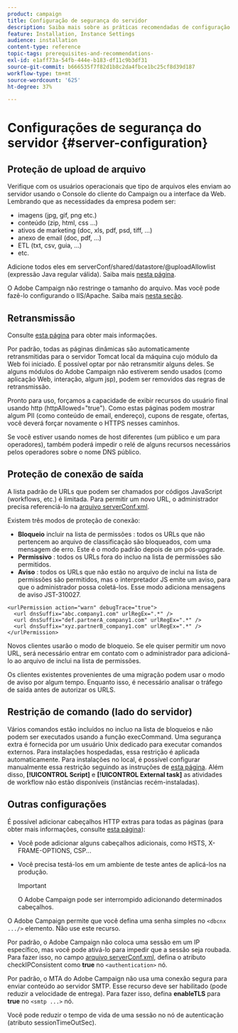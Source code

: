 ```yaml
---
product: campaign
title: Configuração de segurança do servidor
description: Saiba mais sobre as práticas recomendadas de configuração do servidor
feature: Installation, Instance Settings
audience: installation
content-type: reference
topic-tags: prerequisites-and-recommendations-
exl-id: e1aff73a-54fb-444e-b183-df11c9b3df31
source-git-commit: b666535f7f82d1b8c2da4fbce1bc25cf8d39d187
workflow-type: tm+mt
source-wordcount: '625'
ht-degree: 37%

---
```


# Configurações de segurança do servidor {#server-configuration}

## Proteção de upload de arquivo

Verifique com os usuários operacionais que tipo de arquivos eles enviam ao servidor usando o Console do cliente do Campaign ou a interface da Web. Lembrando que as necessidades da empresa podem ser:

* imagens (jpg, gif, png etc.)
* conteúdo (zip, html, css ...)
* ativos de marketing (doc, xls, pdf, psd, tiff, ...)
* anexo de email (doc, pdf, ...)
* ETL (txt, csv, guia, ...)
* etc.

Adicione todos eles em serverConf/shared/datastore/@uploadAllowlist (expressão Java regular válida). Saiba mais [nesta página](../../installation/using/file-res-management.md).

O Adobe Campaign não restringe o tamanho do arquivo. Mas você pode fazê-lo configurando o IIS/Apache. Saiba mais [nesta seção](../../installation/using/web-server-configuration.md).

## Retransmissão

Consulte [esta página](../../installation/using/configuring-campaign-server.md#dynamic-page-security-and-relays) para obter mais informações.

Por padrão, todas as páginas dinâmicas são automaticamente retransmitidas para o servidor Tomcat local da máquina cujo módulo da Web foi iniciado. É possível optar por não retransmitir alguns deles. Se alguns módulos do Adobe Campaign não estiverem sendo usados (como aplicação Web, interação, algum jsp), podem ser removidos das regras de retransmissão. 

Pronto para uso, forçamos a capacidade de exibir recursos do usuário final usando http (httpAllowed=&quot;true&quot;). Como estas páginas podem mostrar algum PII (como conteúdo de email, endereço), cupons de resgate, ofertas, você deverá forçar novamente o HTTPS nesses caminhos.

Se você estiver usando nomes de host diferentes (um público e um para operadores), também poderá impedir o relé de alguns recursos necessários pelos operadores sobre o nome DNS público.

## Proteção de conexão de saída

A lista padrão de URLs que podem ser chamados por códigos JavaScript (workflows, etc.) é limitada. Para permitir um novo URL, o administrador precisa referenciá-lo na [arquivo serverConf.xml](../../installation/using/the-server-configuration-file.md).

Existem três modos de proteção de conexão:

* **Bloqueio** incluir na lista de permissões : todos os URLs que não pertencem ao arquivo de classificação são bloqueados, com uma mensagem de erro. Este é o modo padrão depois de um pós-upgrade.
* **Permissivo** : todos os URLs fora do incluo na lista de permissões são permitidos.
* **Aviso** : todos os URLs que não estão no arquivo de inclui na lista de permissões são permitidos, mas o interpretador JS emite um aviso, para que o administrador possa coletá-los. Esse modo adiciona mensagens de aviso JST-310027.

```
<urlPermission action="warn" debugTrace="true">
  <url dnsSuffix="abc.company1.com" urlRegEx=".*" />
  <url dnsSuffix="def.partnerA_company1.com" urlRegEx=".*" />
  <url dnsSuffix="xyz.partnerB_company1.com" urlRegEx=".*" />
</urlPermission>
```

Novos clientes usarão o modo de bloqueio. Se ele quiser permitir um novo URL, será necessário entrar em contato com o administrador para adicioná-lo ao arquivo de inclui na lista de permissões.

Os clientes existentes provenientes de uma migração podem usar o modo de aviso por algum tempo. Enquanto isso, é necessário analisar o tráfego de saída antes de autorizar os URLS.

## Restrição de comando (lado do servidor)

Vários comandos estão incluídos no incluo na lista de bloqueios e não podem ser executados usando a função execCommand. Uma segurança extra é fornecida por um usuário Unix dedicado para executar comandos externos. Para instalações hospedadas, essa restrição é aplicada automaticamente. Para instalações no local, é possível configurar manualmente essa restrição seguindo as instruções de [esta página](../../installation/using/configuring-campaign-server.md#restricting-authorized-external-commands). Além disso, **[!UICONTROL Script]** e **[!UICONTROL External task]** as atividades de workflow não estão disponíveis (instâncias recém-instaladas).

## Outras configurações

É possível adicionar cabeçalhos HTTP extras para todas as páginas (para obter mais informações, consulte [esta página](../../installation/using/configuring-campaign-server.md#restricting-authorized-external-commands)):

* Você pode adicionar alguns cabeçalhos adicionais, como HSTS, X-FRAME-OPTIONS, CSP...
* Você precisa testá-los em um ambiente de teste antes de aplicá-los na produção.

  >[!IMPORTANT]
  >
  >O Adobe Campaign pode ser interrompido adicionando determinados cabeçalhos.

O Adobe Campaign permite que você defina uma senha simples no `<dbcnx .../>` elemento. Não use este recurso.

Por padrão, o Adobe Campaign não coloca uma sessão em um IP específico, mas você pode ativá-lo para impedir que a sessão seja roubada. Para fazer isso, no campo [arquivo serverConf.xml](../../installation/using/the-server-configuration-file.md), defina o atributo checkIPConsistent como **true** no `<authentication>` nó.

Por padrão, o MTA do Adobe Campaign não usa uma conexão segura para enviar conteúdo ao servidor SMTP. Esse recurso deve ser habilitado (pode reduzir a velocidade de entrega). Para fazer isso, defina **enableTLS** para **true** no `<smtp ...>` nó.

Você pode reduzir o tempo de vida de uma sessão no nó de autenticação (atributo sessionTimeOutSec).
